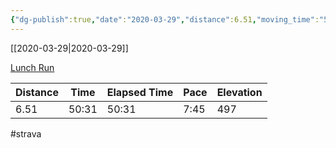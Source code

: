 ```yaml
---
{"dg-publish":true,"date":"2020-03-29","distance":6.51,"moving_time":"50:31","elapsed_time":"50:31","pace":"7:45","total_elevation_gain":497,"url":"https://www.strava.com/activities/3236574046","permalink":"/01-personal/strava/2020-03-29-lunch-run/","dgPassFrontmatter":true}
---
```



[[2020-03-29\|2020-03-29]]

[Lunch Run](https://www.strava.com/activities/3236574046)

| Distance | Time  | Elapsed Time | Pace | Elevation |
| -------- | ----- | ------------ | ---- | --------- |
| 6.51     | 50:31 | 50:31        | 7:45 | 497       |




#strava
